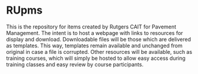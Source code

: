 # RUpms

This is the repository for items created by Rutgers CAIT for Pavement Management. The intent is to host a webpage with links to resources for display and download. Downloadable files will be those which are delivered as templates. This way, templates remain available and unchanged from original in case a file is corrupted. Other resources will be available, such as training courses, which will simply be hosted to allow easy access during training classes and easy review by course participants.
